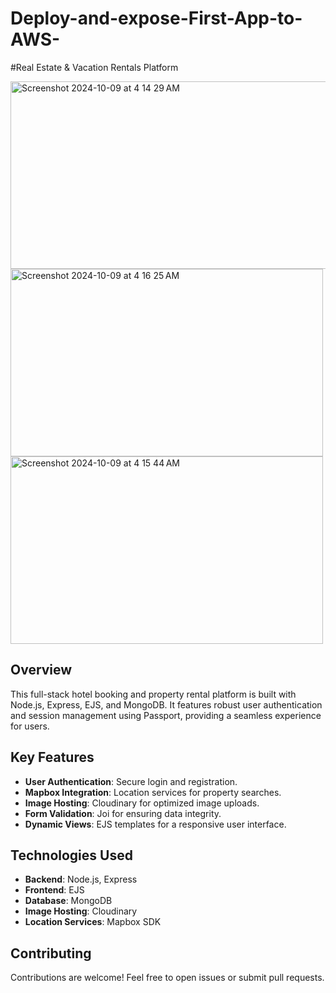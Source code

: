 # Deploy-and-expose-First-App-to-AWS-

#Real Estate & Vacation Rentals Platform

<img width="1200" height="300" alt="Screenshot 2024-10-09 at 4 14 29 AM" src="https://github.com/user-attachments/assets/09d668ca-ea98-414f-a8d2-a680eb1c9e67">
<img width="500" height="300"alt="Screenshot 2024-10-09 at 4 16 25 AM" src="https://github.com/user-attachments/assets/23ea92a2-1c50-417a-bc1a-1147a2aa017c"> <img width="500" height="300"alt="Screenshot 2024-10-09 at 4 15 44 AM" src="https://github.com/user-attachments/assets/f435f0e1-a540-4c32-83a5-4706cd0b43ab">


## Overview

This full-stack hotel booking and property rental platform is built with Node.js, Express, EJS, and MongoDB. 
It features robust user authentication and session management using Passport, providing a seamless experience for users.

## Key Features

- **User Authentication**: Secure login and registration.
- **Mapbox Integration**: Location services for property searches.
- **Image Hosting**: Cloudinary for optimized image uploads.
- **Form Validation**: Joi for ensuring data integrity.
- **Dynamic Views**: EJS templates for a responsive user interface.

## Technologies Used

- **Backend**: Node.js, Express
- **Frontend**: EJS
- **Database**: MongoDB
- **Image Hosting**: Cloudinary
- **Location Services**: Mapbox SDK

## Contributing

Contributions are welcome! Feel free to open issues or submit pull requests.

